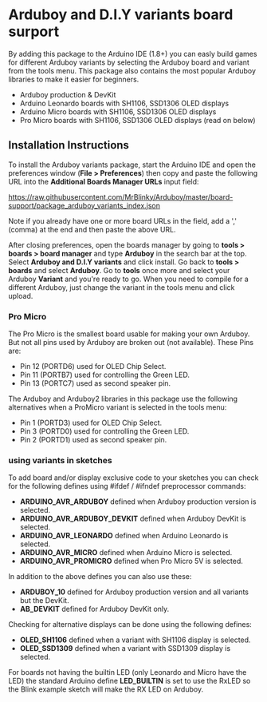 # Arduboy and D.I.Y variants board surport

By adding this package to the Arduino IDE (1.8+) you can easly build games for different Arduboy variants by selecting the Arduboy board and
variant from the tools menu. This package also contains the most popular Arduboy libraries to make it easier for beginners.

* Arduboy production & DevKit
* Arduino Leonardo boards with SH1106, SSD1306 OLED displays
* Arduino Micro boards with SH1106, SSD1306 OLED displays
* Pro Micro boards with SH1106, SSD1306 OLED displays (read on below)

## Installation Instructions

To install the Arduboy variants package, start the Arduino IDE and open the preferences window (**File > Preferences**) then
copy and paste the following URL into the **Additional Boards Manager URLs** input field:

https://raw.githubusercontent.com/MrBlinky/Arduboy/master/board-support/package_arduboy_variants_index.json

Note if you already have one or more board URLs in the field, add a ',' (comma) at the end and then paste the above URL.

After closing preferences, open the boards manager by going to **tools > boards > board manager** and type **Arduboy** in the search bar at the top. Select **Arduboy and D.I.Y variants** and click install. Go back to **tools > boards** and select **Arduboy**. Go to **tools** once more and select your Arduboy **Variant** and you're ready to go. When you need to compile for a different Arduboy, just change the variant in the tools menu and click upload.

### Pro Micro

The Pro Micro is the smallest board usable for making your own Arduboy. But not all pins used by Arduboy are broken out (not available).
These Pins are:

* Pin 12 (PORTD6) used for OLED Chip Select.
* Pin 11 (PORTB7) used for controlling the Green LED.
* Pin 13 (PORTC7) used as second speaker pin.

The Arduboy and Arduboy2 libraries in this package use the following alternatives when a ProMicro variant is selected in the tools menu:

* Pin 1 (PORTD3) used for OLED Chip Select.
* Pin 3 (PORTD0) used for controlling the Green LED.
* Pin 2 (PORTD1) used as second speaker pin.

### using variants in sketches

To add board and/or display exclusive code to your sketches you can check for the following defines using #ifdef / #ifndef preprocessor commands:
* **ARDUINO_AVR_ARDUBOY** defined when Arduboy production version is selected.
* **ARDUINO_AVR_ARDUBOY_DEVKIT** defined when Arduboy DevKit is selected.
* **ARDUINO_AVR_LEONARDO** defined when Arduino Leonardo is selected.
* **ARDUINO_AVR_MICRO** defined when Arduino Micro is selected.
* **ARDUINO_AVR_PROMICRO** defined when Pro Micro 5V is selected.

In addition to the above defines you can also use these:

* **ARDUBOY_10** defined for Arduboy production version and all variants but the DevKit.
* **AB_DEVKIT** defined for Arduboy DevKit only.

Checking for alternative displays can be done using the following defines:

* **OLED_SH1106** defined when a variant with SH1106 display is selected.
* **OLED_SSD1309** defined when a variant with SSD1309 display is selected.

For boards not having the builtin LED (only Leonardo and Micro have the LED) the standard Arduino define **LED_BUILTIN** is set to use the RxLED so the Blink example sketch will make the RX LED on Arduboy.
